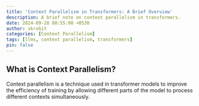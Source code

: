 ```yaml
---
title: 'Context Parallelism in Transformers: A Brief Overview'
description: A brief note on context parallelism in transformers.
date: 2024-09-28 00:55:00 +0530
author: skrohit
categories: [Context Parallelism]
tags: [llms, context parallelism, transformers]
pin: false
---
```


## What is Context Parallelism?
Context parallelism is a technique used in transformer models to improve the efficiency of training by allowing different parts of the model to process different contexts simultaneously.

